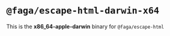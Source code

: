 # `@faga/escape-html-darwin-x64`

This is the **x86_64-apple-darwin** binary for `@faga/escape-html`
